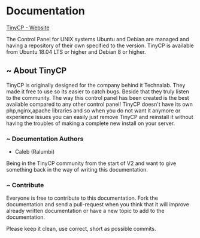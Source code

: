 # Documentation

[TinyCP - Website](https://tinycp.com)

The Control Panel for UNIX systems Ubuntu and Debian are managed and having a repository of their own specified to the version. TinyCP is available from Ubuntu 18.04 LTS or higher and Debian 8 or higher.

## ~ About TinyCP

TinyCP is originally designed for the company behind it Technalab. They made it free to use so its easier to catch bugs. Beside that they truly listen to the community. The way this control panel has been created is the best available compared to any other control panel! TinyCP doesn't have its own php,nginx,apache libraries and so when you do not want it anymore or experience issues you can easily just remove TinyCP and reinstall it without having the troubles of making a complete new install on your server.

### ~ Documentation Authors

* Caleb \(Ralumbi\)

Being in the TinyCP community from the start of V2 and want to give something back in the way of writing this documentation.

### ~ Contribute

Everyone is free to contribute to this documentation. Fork the documentation and send a pull-request when you think that it will improve already written documentation or have a new topic to add to the documentation.

Please keep it clean, use correct, short as possible commits.

